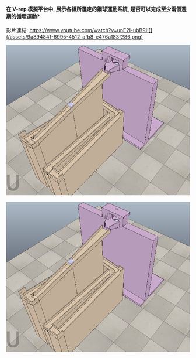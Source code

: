 #### 在 V-rep 模擬平台中, 展示各組所選定的鋼球運動系統, 是否可以完成至少兩個週期的循環運動?



影片連結: https://www.youtube.com/watch?v=unE2I-ubB9I![](/assets/9a894841-6995-4512-afb8-e476a183f286.png)

![](/assets/9a894841-6995-4512-afb8-e476a183f286.png)

![](/assets/9a894841-6995-4512-afb8-e476a183f286.png)



